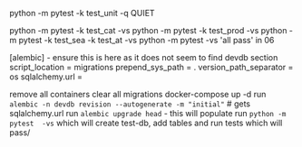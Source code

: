 python -m pytest  -k test_unit -q   QUIET


python -m pytest  -k test_cat -vs
python -m pytest  -k test_prod -vs
python -m pytest  -k test_sea -k test_at -vs
python -m pytest  -vs 'all pass' in 06

[alembic] - ensure this is here as it does not seem to find devdb section
script_location = migrations
prepend_sys_path = .
version_path_separator = os
sqlalchemy.url =

remove all containers
clear all migrations
docker-compose up -d
run `alembic -n devdb revision --autogenerate -m "initial"` # gets sqlalchemy.url
run `alembic upgrade head` - this will populate 
run `python -m pytest  -vs` which will create test-db, add tables and run tests which will pass/ 